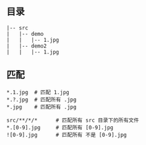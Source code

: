 <!--
 * @Author: xie392
 * @Date: 2023-09-16 11:44:39
 * @Description: gitignore的匹配规则
 * @See: https://v.douyin.com/ieubq13C/
-->

## 目录

```shell
|-- src
|   |-- demo
|   |   |-- 1.jpg
|   |-- demo2
|   |   |-- 1.jpg
```

## 匹配

```shell
*.1.jpg  # 匹配 1.jpg
*.?.jpg  # 匹配所有 .jpg
*.jpg    # 匹配所有 .jpg

src/**/*/*      # 匹配所有 src 目录下的所有文件
*.[0-9].jpg     # 匹配所有 [0-9].jpg
![0-9].jpg      # 匹配所有 不是 [0-9].jpg
```


